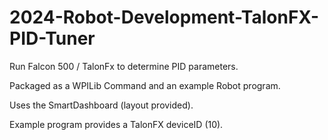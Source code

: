 # 2024-Robot-Development-TalonFX-PID-Tuner

Run Falcon 500 / TalonFx to determine PID parameters.

Packaged as a WPILib Command and an example Robot program.

Uses the SmartDashboard (layout provided).

Example program provides a TalonFX deviceID (10).
